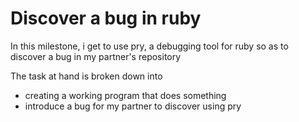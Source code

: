 # Discover a bug in ruby

In this milestone, i get to use pry, a debugging tool for ruby so as to discover a bug in my partner's repository

The task at hand is broken down into

- creating a working program that does something
- introduce a bug for my partner to discover using pry
